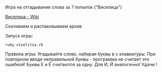 Игра на отгадывание слова за 7 попыток ("Виселица")

<a href="https://ru.wikipedia.org/wiki/%D0%92%D0%B8%D1%81%D0%B5%D0%BB%D0%B8%D1%86%D0%B0_%28%D0%B8%D0%B3%D1%80%D0%B0%29" rel="nofollow">Виселица - Wiki</a>

Скачиваем и распаковываем архив



Запуск игры:

```
ruby viselitsa.rb
```
Правила игры:
    Угадывайте слово, набирая буквы в с клавиатуры.
    При повторном вводе неправильной буквы - программа не считает это ошибкой!
    Буквы Е и Ё считаются за одну. Для И, Й аналогично!
    Удачи !
